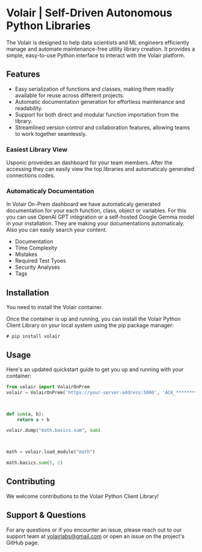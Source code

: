 # Volair | Self-Driven Autonomous Python Libraries

The Volair is designed to help data scientists and ML engineers efficiently manage and automate maintenance-free utility library creation. It provides a simple, easy-to-use Python interface to interact with the Volair platform.



## Features

- Easy serialization of functions and classes, making them readily available for reuse across different projects.
- Automatic documentation generation for effortless maintenance and readability.
- Support for both direct and modular function importation from the library.
- Streamlined version control and collaboration features, allowing teams to work together seamlessly.

### Easiest Library View
Usponic proveides an dashboard for your team members. After the accessing they can easily view the top libraries and automaticaly generated connections codes.


### Automaticaly Documentation
In Volair On-Prem dashboard we have automaticaly generated documentation for your each function, class, object or variables. For this you can use OpenAI GPT integration or a self-hosted Google Gemma model in your installation. They are making your documentations automaticaly. Also you can easily search your content.

- Documentation
- Time Complexity
- Mistakes
- Required Test Tyoes
- Security Analyses
- Tags

## Installation

You need to install the Volair container.

Once the container is up and running, you can install the Volair Python Client Library on your local system using the pip package manager:
```console
# pip install volair
```



## Usage

Here's an updated quickstart guide to get you up and running with your container:

```python
from volair import VolairOnPrem
volair = VolairOnPrem('https://your-server-address:5000', 'ACK_****************')



def sum(a, b):
    return a + b

volair.dump("math.basics.sum", sum)



math = volair.load_module("math")

math.basics.sum(5, 2)
```



## Contributing

We welcome contributions to the Volair Python Client Library! 



## Support & Questions

For any questions or if you encounter an issue, please reach out to our support team at volairlabs@gmail.com or open an issue on the project's GitHub page.
